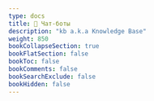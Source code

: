 ```yaml
---
type: docs
title: 📁 Чат-боты
description: "kb a.k.a Knowledge Base"
weight: 850
bookCollapseSection: true
bookFlatSection: false
bookToc: false
bookComments: false
bookSearchExclude: false
bookHidden: false
---
```


